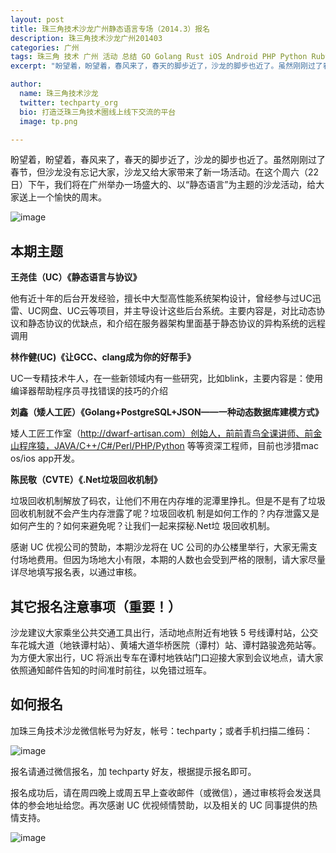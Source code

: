 ```yaml
---
layout: post
title: 珠三角技术沙龙广州静态语言专场（2014.3）报名
description: 珠三角技术沙龙广州201403
categories: 广州
tags: 珠三角 技术 广州 活动 总结 GO Golang Rust iOS Android PHP Python Ruby Rails Java MongoDB Redis PostgreSQL Linux, OSX, 静态语言, CPP, C
excerpt: "盼望着，盼望着，春风来了，春天的脚步近了，沙龙的脚步也近了。虽然刚刚过了春节，但沙龙没有忘记大家，沙龙又给大家带来了新一场活动。在这个周六（22 日）下午，我们将在广州举办一场盛大的、以“静态语言”为主题的沙龙活动，给大家送上一个愉快的周末。"

author:
  name: 珠三角技术沙龙
  twitter: techparty_org
  bio: 打造泛珠三角技术圈线上线下交流的平台
  image: tp.png

---
```


盼望着，盼望着，春风来了，春天的脚步近了，沙龙的脚步也近了。虽然刚刚过了春节，但沙龙没有忘记大家，沙龙又给大家带来了新一场活动。在这个周六（22 日）下午，我们将在广州举办一场盛大的、以“静态语言”为主题的沙龙活动，给大家送上一个愉快的周末。

![image](http://ww3.sinaimg.cn/large/61c18847gw1e9tzp1s1r3j20dp09ldhe.jpg)

## 本期主题

**王尧佳（UC）《静态语言与协议》**

他有近十年的后台开发经验，擅长中大型高性能系统架构设计，曾经参与过UC迅雷、UC网盘、UC云等项目，并主导设计这些后台系统。主要内容是，对比动态协议和静态协议的优缺点，和介绍在服务器架构里面基于静态协议的异构系统的远程调用
 
**林作健(UC)《让GCC、clang成为你的好帮手》**

UC一专精技术牛人，在一些新领域内有一些研究，比如blink，主要内容是：使用编译器帮助程序员寻找错误的技巧的介绍

**刘鑫（矮人工匠）《Golang+PostgreSQL+JSON——一种动态数据库建模方式》**

矮人工匠工作室（http://dwarf-artisan.com）创始人，前前青鸟全课讲师、前金山程序猿，JAVA/C++/C#/Perl/PHP/Python 等等资深工程师，目前也涉猎mac os/ios app开发。

**陈民敬（CVTE）《.Net垃圾回收机制》**

垃圾回收机制解放了码农，让他们不用在内存堆的泥潭里挣扎。但是不是有了垃圾回收机制就不会产生内存泄露了呢？垃圾回收机 制是如何工作的？内存泄露又是如何产生的？如何来避免呢？让我们一起来探秘.Net垃 圾回收机制。


感谢 UC 优视公司的赞助，本期沙龙将在 UC 公司的办公楼里举行，大家无需支付场地费用。但因为场地大小有限，本期的人数也会受到严格的限制，请大家尽量详尽地填写报名表，以通过审核。

## 其它报名注意事项（重要！）

沙龙建议大家乘坐公共交通工具出行，活动地点附近有地铁 5 号线谭村站，公交车花城大道（地铁谭村站）、黄埔大道华桥医院（谭村）站、谭村路骏逸苑站等。
为方便大家出行，UC 将派出专车在谭村地铁站门口迎接大家到会议地点，请大家依照通知邮件告知的时间准时前往，以免错过班车。

## 如何报名

加珠三角技术沙龙微信帐号为好友，帐号：techparty；或者手机扫描二维码：

![image](http://ww1.sinaimg.cn/large/61c18847gw1e9tzpizmjsj208c08cjs1.jpg)

报名请通过微信报名，加 techparty 好友，根据提示报名即可。

报名成功后，请在周四晚上或周五早上查收邮件（或微信），通过审核将会发送具体的参会地址给您。再次感谢 UC 优视倾情赞助，以及相关的 UC 同事提供的热情支持。

![image](http://ww1.sinaimg.cn/large/61c18847gw1e9tzprzok5j20b409ijru.jpg)

